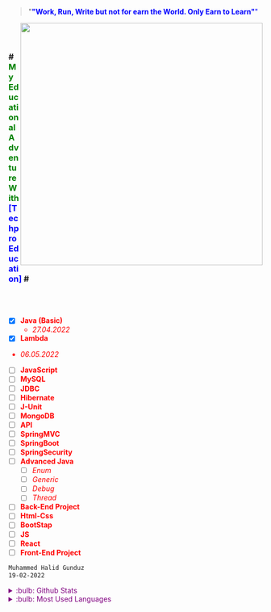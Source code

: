 > "**<font color="blue">"Work, Run, Write but not for earn the World. Only Earn to Learn"**"</font>


<img src="https://media.giphy.com/media/si4P9VBMEIhq40i6tT/giphy.gif" width="480" height="480" align="right" >
<br />
<br />


### \#<font color="Green">My Educational Adventure With</font>  <font color="Blue">[TechproEducation] </font>\#
 <font color="red">
<br />
<br />

- [x] **Java (Basic)** 
  - *27.04.2022*
- [x]  **Lambda**
  - *06.05.2022*
- [ ] **JavaScript**
- [ ] **MySQL**
- [ ] **JDBC**
- [ ] **Hibernate**
- [ ] **J-Unit**
- [ ] **MongoDB**
- [ ] **API**
- [ ] **SpringMVC**
- [ ] **SpringBoot**
- [ ] **SpringSecurity**
- [ ] **Advanced Java**
  - [ ] *Enum*
  - [ ] *Generic*
  - [ ] *Debug*
  - [ ] *Thread*
- [ ] **Back-End Project**
- [ ] **Html-Css**
- [ ] **BootStap**
- [ ] **JS**
- [ ] **React**
- [ ] **Front-End Project**
</font>


```bash
Muhammed Halid Gunduz 
19-02-2022
```
<font color="Purple">
<details>
<summary>:bulb: Github Stats</summary>
<img src="https://github-readme-stats.vercel.app/api?username=MHalidG&count_private=true">
</details>

<details>
<summary>:bulb: Most Used Languages</summary>
<img src="https://github-readme-stats.vercel.app/api/top-langs/?username=MHalidG">
</details>
</font>
